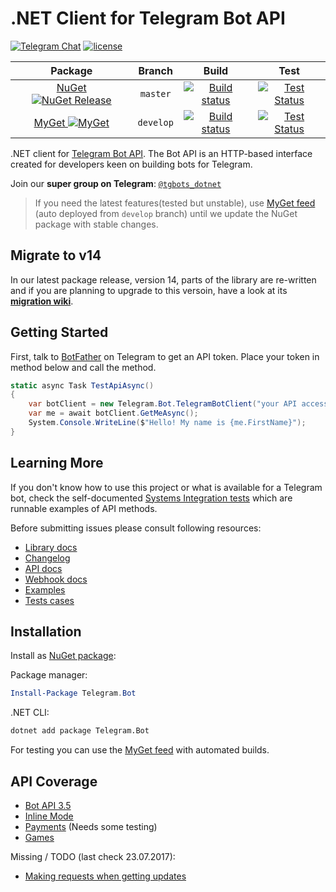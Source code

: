 # .NET Client for Telegram Bot API

[![Telegram Chat](https://img.shields.io/badge/Chat-Telegram-blue.svg)](https://t.me/tgbots_dotnet)
[![license](https://img.shields.io/github/license/TelegramBots/telegram.bot.svg?maxAge=2592000)](https://raw.githubusercontent.com/TelegramBots/telegram.bot/master/LICENSE.txt)

|Package|Branch|Build|Test|
|:-----:|:----:|:---:|:--:|
| [NuGet ![NuGet Release](https://img.shields.io/nuget/vpre/Telegram.Bot.svg?label=Telegram.Bot&maxAge=3600)](https://www.nuget.org/packages/Telegram.Bot/) | `master` | [![Build status](https://ci.appveyor.com/api/projects/status/x0vwuxdhe644sys0/branch/master?svg=true)](https://ci.appveyor.com/project/MrRoundRobin/telegram-bot/branch/master) | [![Test Status](https://img.shields.io/travis/TelegramBots/telegram.bot/master.svg?maxAge=3600&label=Test)](https://travis-ci.org/TelegramBots/telegram.bot) |
| [MyGet ![MyGet](https://img.shields.io/myget/telegram-bot/v/Telegram.bot.svg?label=Telegram.Bot&maxAge=3600)](https://www.myget.org/feed/telegram-bot/package/nuget/Telegram.Bot) | `develop` | [![Build status](https://ci.appveyor.com/api/projects/status/x0vwuxdhe644sys0/branch/develop?svg=true)](https://ci.appveyor.com/project/MrRoundRobin/telegram-bot/branch/develop) | [![Test Status](https://img.shields.io/travis/TelegramBots/telegram.bot/develop.svg?maxAge=3600&label=Test)](https://travis-ci.org/TelegramBots/telegram.bot) |

.NET client for [Telegram Bot API](https://core.telegram.org/bots/api). The Bot API is an HTTP-based interface created for developers keen on building bots for Telegram.

Join our **super group on Telegram**: [`@tgbots_dotnet`](https://t.me/tgbots_dotnet)

> If you need the latest features(tested but unstable), use [MyGet feed](https://www.myget.org/feed/telegram-bot/package/nuget/Telegram.Bot) (auto deployed from `develop` branch) until we update the NuGet package with stable changes.

## Migrate to v14

In our latest package release, version 14, parts of the library are re-written and if you are planning to upgrade to this versoin, have a look at its [**migration wiki**](./docs/wikis/migration/v13-to-v14.md).

## Getting Started

First, talk to [BotFather](https://t.me/botfather) on Telegram to get an API token. Place your token in method below and call the method.

```c#
static async Task TestApiAsync()
{
    var botClient = new Telegram.Bot.TelegramBotClient("your API access Token");
    var me = await botClient.GetMeAsync();
    System.Console.WriteLine($"Hello! My name is {me.FirstName}");
}
```

## Learning More

If you don't know how to use this project or what is available for a Telegram bot, check the self-documented [Systems Integration tests](./test/Telegram.Bot.Tests.Integ/) which are runnable examples of API methods.

Before submitting issues please consult following resources:

* [Library docs](https://telegrambots.github.io/telegram.bot/)
* [Changelog](https://github.com/TelegramBots/telegram.bot/blob/master/CHANGELOG.md)
* [API docs](https://core.telegram.org/bots/api)
* [Webhook docs](https://core.telegram.org/bots/webhooks)
* [Examples](https://github.com/TelegramBots/telegram.bot.examples)
* [Tests cases](./test/Telegram.Bot.Tests.Integ/)

## Installation

Install as [NuGet package](https://www.nuget.org/packages/Telegram.Bot/):

Package manager:

```powershell
Install-Package Telegram.Bot
```

.NET CLI:

```bash
dotnet add package Telegram.Bot
```

For testing you can use the [MyGet feed](https://www.myget.org/gallery/telegram-bot) with automated builds.

## API Coverage

* [Bot API 3.5](https://core.telegram.org/bots/api-changelog)
* [Inline Mode](https://core.telegram.org/bots/inline)
* [Payments](https://core.telegram.org/bots/payments) (Needs some testing)
* [Games](https://core.telegram.org/bots/games)

Missing / TODO (last check 23.07.2017):

* [Making requests when getting updates](https://core.telegram.org/bots/api#making-requests-when-getting-updates)
